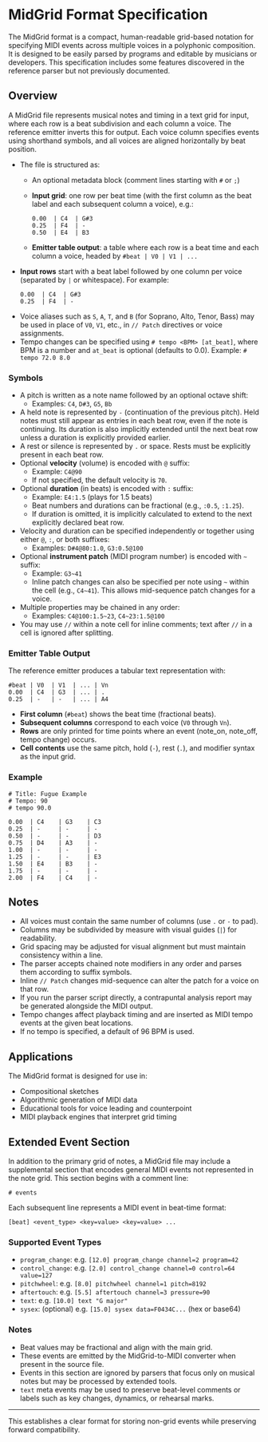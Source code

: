 # MidGrid Format Specification

The MidGrid format is a compact, human-readable grid-based notation for specifying MIDI events across multiple voices in a polyphonic composition. It is designed to be easily parsed by programs and editable by musicians or developers. This specification includes some features discovered in the reference parser but not previously documented.

## Overview

A MidGrid file represents musical notes and timing in a text grid for input, where each row is a beat subdivision and each column a voice.  The reference emitter inverts this for output. Each voice column specifies events using shorthand symbols, and all voices are aligned horizontally by beat position.

- The file is structured as:
  - An optional metadata block (comment lines starting with `#` or `;`)
  - **Input grid**: one row per beat time (with the first column as the beat label and each subsequent column a voice), e.g.:

    ```
    0.00  | C4  | G#3
    0.25  | F4  | -
    0.50  | E4  | B3
    ```
  - **Emitter table output**: a table where each row is a beat time and each column a voice, headed by `#beat | V0 | V1 | ...`
- **Input rows** start with a beat label followed by one column per voice (separated by `|` or whitespace). For example:
  ```
  0.00  | C4  | G#3
  0.25  | F4  | -
  ```
- Voice aliases such as `S`, `A`, `T`, and `B` (for Soprano, Alto, Tenor, Bass) may be used in place of `V0`, `V1`, etc., in `// Patch` directives or voice assignments.
- Tempo changes can be specified using `# tempo <BPM> [at_beat]`, where BPM is a number and `at_beat` is optional (defaults to 0.0). Example: `# tempo 72.0 8.0`

### Symbols

- A pitch is written as a note name followed by an optional octave shift:
  - Examples: `C4`, `D#3`, `G5`, `Bb`
- A held note is represented by `-` (continuation of the previous pitch). Held notes must still appear as entries in each beat row, even if the note is continuing. Its duration is also implicitly extended until the next beat row unless a duration is explicitly provided earlier.
- A rest or silence is represented by `.` or space. Rests must be explicitly present in each beat row.
- Optional **velocity** (volume) is encoded with `@` suffix:
  - Example: `C4@90`
  - If not specified, the default velocity is `70`.
- Optional **duration** (in beats) is encoded with `:` suffix:
  - Example: `E4:1.5` (plays for 1.5 beats)
  - Beat numbers and durations can be fractional (e.g., `:0.5`, `:1.25`).
  - If duration is omitted, it is implicitly calculated to extend to the next explicitly declared beat row.
- Velocity and duration can be specified independently or together using either `@`, `:`, or both suffixes:
  - Examples: `D#4@80:1.0`, `G3:0.5@100`
- Optional **instrument patch** (MIDI program number) is encoded with `~` suffix:
  - Example: `G3~41`
  - Inline patch changes can also be specified per note using `~` within the cell (e.g., `C4~41`). This allows mid-sequence patch changes for a voice.
- Multiple properties may be chained in any order:
  - Examples: `C4@100:1.5~23`, `C4~23:1.5@100`
- You may use `//` within a note cell for inline comments; text after `//` in a cell is ignored after splitting.

### Emitter Table Output

The reference emitter produces a tabular text representation with:

```
#beat | V0  | V1  | ... | Vn
0.00  | C4  | G3  | ... | . 
0.25  | -   | -   | ... | A4
```
 
- **First column** (`#beat`) shows the beat time (fractional beats).
- **Subsequent columns** correspond to each voice (`V0` through `Vn`).
- **Rows** are only printed for time points where an event (note_on, note_off, tempo change) occurs.
- **Cell contents** use the same pitch, hold (`-`), rest (`.`), and modifier syntax as the input grid.

### Example

```
# Title: Fugue Example
# Tempo: 90
# tempo 90.0

0.00  | C4    | G3    | C3    
0.25  | -     | -     | -     
0.50  | -     | -     | D3    
0.75  | D4    | A3    | -     
1.00  | -     | -     | -     
1.25  | -     | -     | E3    
1.50  | E4    | B3    | -     
1.75  | -     | -     | -     
2.00  | F4    | C4    | -     
```

## Notes

- All voices must contain the same number of columns (use `.` or `-` to pad).
- Columns may be subdivided by measure with visual guides (`|`) for readability.
- Grid spacing may be adjusted for visual alignment but must maintain consistency within a line.
- The parser accepts chained note modifiers in any order and parses them according to suffix symbols.
- Inline `// Patch` changes mid-sequence can alter the patch for a voice on that row.
- If you run the parser script directly, a contrapuntal analysis report may be generated alongside the MIDI output.
- Tempo changes affect playback timing and are inserted as MIDI tempo events at the given beat locations.
- If no tempo is specified, a default of 96 BPM is used.

## Applications

The MidGrid format is designed for use in:
- Compositional sketches
- Algorithmic generation of MIDI data
- Educational tools for voice leading and counterpoint
- MIDI playback engines that interpret grid timing


## Extended Event Section

In addition to the primary grid of notes, a MidGrid file may include a supplemental section that encodes general MIDI events not represented in the note grid. This section begins with a comment line:

```
# events
```

Each subsequent line represents a MIDI event in beat-time format:

```
[beat] <event_type> <key=value> <key=value> ...
```

### Supported Event Types

- `program_change`: e.g. `[12.0] program_change channel=2 program=42`
- `control_change`: e.g. `[2.0] control_change channel=0 control=64 value=127`
- `pitchwheel`: e.g. `[8.0] pitchwheel channel=1 pitch=8192`
- `aftertouch`: e.g. `[5.5] aftertouch channel=3 pressure=90`
- `text`: e.g. `[10.0] text "G major"`
- `sysex`: (optional) e.g. `[15.0] sysex data=F0434C...` (hex or base64)

### Notes

- Beat values may be fractional and align with the main grid.
- These events are emitted by the MidGrid-to-MIDI converter when present in the source file.
- Events in this section are ignored by parsers that focus only on musical notes but may be processed by extended tools.
- `text` meta events may be used to preserve beat-level comments or labels such as key changes, dynamics, or rehearsal marks.

---

This establishes a clear format for storing non-grid events while preserving forward compatibility.
